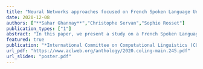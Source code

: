 ```yaml
---
title: "Neural Networks approaches focused on French Spoken Language Understanding: application to the MEDIA Evaluation Task"
date: 2020-12-08
authors: ["**Sahar Ghannay**","Christophe Servan","Sophie Rosset"]
publication_types: ["1"]
abstract: "In this paper, we present a study on a French Spoken Language Understanding (SLU) task: the MEDIA task. Many works and studies have been proposed for many tasks, but most of them are focused on English language and tasks. The exploration of a richer language like French within the framework of a SLU task implies to recent approaches to handle this difficulty. Since the MEDIA task seems to be one of the most difficult, according several previous studies, we propose to explore Neural Networks approaches focusing of three aspects: firstly, the Neural Network inputs and more specifically the word embeddings; secondly, we compared French version of BERT against the best setup through different ways; Finally, the comparison against State-of-the-Art approaches. Results show that the word embeddings trained on a small corpus need to be updated during SLU model training. Furthermore, the French BERT fine-tuned approaches outperform the classical Neural Network Architectures and achieves state of the art results. However, the contextual embeddings extracted from one of the French BERT approaches achieve comparable results in comparison to word embedding, when integrated into the proposed neural architecture."
featured: true
publication: "*International Committee on Computational Linguistics (COLING) 2020*"
url_pdf: "https://www.aclweb.org/anthology/2020.coling-main.245.pdf"
url_slides: "poster.pdf"
---
```


